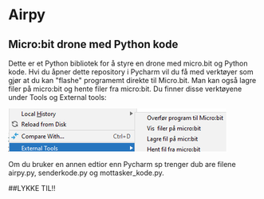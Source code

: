 # Airpy
## Micro:bit drone med Python kode
Dette er et Python bibliotek for å styre en drone med micro.bit og Python kode.  Hvi du åpner dette repository i Pycharm vil du få med verktøyer som gjør at du kan "flashe" programemt direkte til Micro.bit.  Man kan også lagre filer på micro:bit og hente filer fra micro:bit. Du finner disse verktøyene under Tools og External tools:

![Pycharm meny](https://github.com/Svein-Tore/Airpy/blob/master/Pycharm_tools.png)

Om du bruker en annen edtior enn Pycharm sp trenger dub are filene airpy.py, senderkode.py og mottasker_kode.py.

##LYKKE TIL!!
